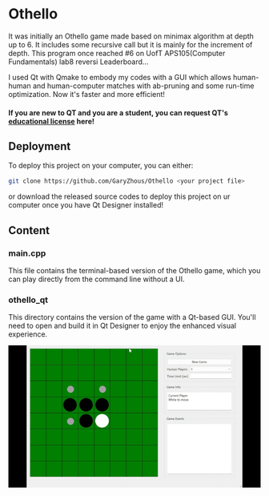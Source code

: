 # Othello
It was initially an Othello game made based on minimax algorithm at depth up to 6. It includes some recursive call but it is mainly for the increment of depth.
This program once reached #6 on UofT APS105(Computer Fundamentals) lab8 reversi Leaderboard...

I used Qt with Qmake to embody my codes with a GUI which allows human-human and human-computer matches with ab-pruning and some run-time optimization. Now it's faster and more efficient!

#### If you are new to QT and you are a student, you can request QT's [educational license](https://www.qt.io/qt-educational-license) here!
## Deployment

To deploy this project on your computer, you can either:

```sh
git clone https://github.com/GaryZhous/Othello <your project file>
```

or download the released source codes to deploy this project on ur computer once you have Qt Designer installed!
## Content
### main.cpp
This file contains the terminal-based version of the Othello game, which you can play directly from the command line without a UI.
### othello_qt
This directory contains the version of the game with a Qt-based GUI. You'll need to open and build it in Qt Designer to enjoy the enhanced visual experience.


![](https://github.com/GaryZhous/Othello/blob/main/othello.gif)
